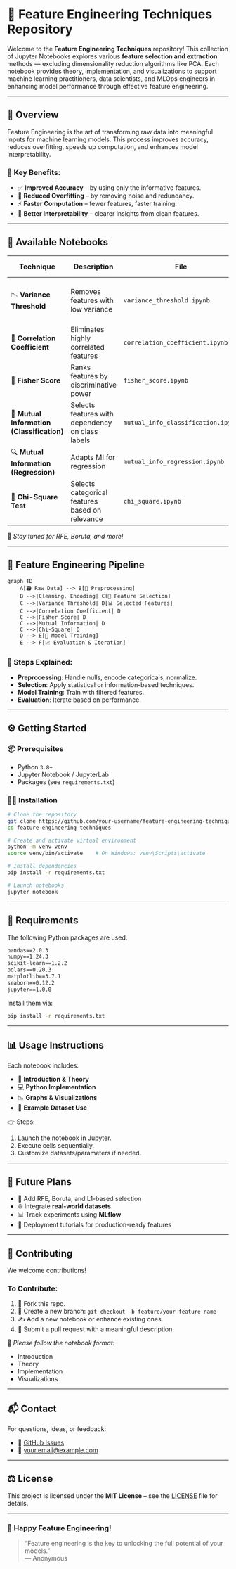 # 🚀 Feature Engineering Techniques Repository

Welcome to the **Feature Engineering Techniques** repository! This collection of Jupyter Notebooks explores various **feature selection and extraction** methods — excluding dimensionality reduction algorithms like PCA. Each notebook provides theory, implementation, and visualizations to support machine learning practitioners, data scientists, and MLOps engineers in enhancing model performance through effective feature engineering.

---

## 📖 Overview

Feature Engineering is the art of transforming raw data into meaningful inputs for machine learning models. This process improves accuracy, reduces overfitting, speeds up computation, and enhances model interpretability.

### 🎯 Key Benefits:
- ✅ **Improved Accuracy** – by using only the informative features.
- 🧠 **Reduced Overfitting** – by removing noise and redundancy.
- ⚡ **Faster Computation** – fewer features, faster training.
- 🧾 **Better Interpretability** – clearer insights from clean features.

---

## 📂 Available Notebooks

| Technique | Description | File | Key Concepts |
|----------|-------------|------|--------------|
| 📉 **Variance Threshold** | Removes features with low variance | `variance_threshold.ipynb` | Variance filtering, low-information detection |
| 🔁 **Correlation Coefficient** | Eliminates highly correlated features | `correlation_coefficient.ipynb` | Pearson correlation, redundancy removal |
| 🧪 **Fisher Score** | Ranks features by discriminative power | `fisher_score.ipynb` | Feature ranking, class separation |
| 🔐 **Mutual Information (Classification)** | Selects features with dependency on class labels | `mutual_info_classification.ipynb` | Info gain, classification tasks |
| 🔍 **Mutual Information (Regression)** | Adapts MI for regression | `mutual_info_regression.ipynb` | Continuous target handling |
| 🧮 **Chi-Square Test** | Selects categorical features based on relevance | `chi_square.ipynb` | Statistical test, categorical analysis |

📌 _Stay tuned for RFE, Boruta, and more!_

---

## 🔄 Feature Engineering Pipeline

```mermaid
graph TD
    A[🗃 Raw Data] --> B[🧹 Preprocessing]
    B -->|Cleaning, Encoding| C[🧠 Feature Selection]
    C -->|Variance Threshold| D[📊 Selected Features]
    C -->|Correlation Coefficient| D
    C -->|Fisher Score| D
    C -->|Mutual Information| D
    C -->|Chi-Square| D
    D --> E[🤖 Model Training]
    E --> F[📈 Evaluation & Iteration]
```

### 🔎 Steps Explained:
- **Preprocessing**: Handle nulls, encode categoricals, normalize.
- **Selection**: Apply statistical or information-based techniques.
- **Model Training**: Train with filtered features.
- **Evaluation**: Iterate based on performance.

---

## ⚙️ Getting Started

### 📦 Prerequisites
- Python `3.8+`
- Jupyter Notebook / JupyterLab
- Packages (see `requirements.txt`)

### 🧑‍💻 Installation
```bash
# Clone the repository
git clone https://github.com/your-username/feature-engineering-techniques.git
cd feature-engineering-techniques

# Create and activate virtual environment
python -m venv venv
source venv/bin/activate    # On Windows: venv\Scripts\activate

# Install dependencies
pip install -r requirements.txt

# Launch notebooks
jupyter notebook
```

---

## 📜 Requirements

The following Python packages are used:
```txt
pandas==2.0.3
numpy==1.24.3
scikit-learn==1.2.2
polars==0.20.3
matplotlib==3.7.1
seaborn==0.12.2
jupyter==1.0.0
```

Install them via:
```bash
pip install -r requirements.txt
```

---

## 📊 Usage Instructions

Each notebook includes:
- 🧠 **Introduction & Theory**
- 💻 **Python Implementation**
- 📉 **Graphs & Visualizations**
- 📂 **Example Dataset Use**

👉 Steps:
1. Launch the notebook in Jupyter.
2. Execute cells sequentially.
3. Customize datasets/parameters if needed.

---

## 🌱 Future Plans

- 📌 Add RFE, Boruta, and L1-based selection
- 🌐 Integrate **real-world datasets**
- 📊 Track experiments using **MLflow**
- 🚢 Deployment tutorials for production-ready features

---

## 🤝 Contributing

We welcome contributions!

### To Contribute:
1. 🍴 Fork this repo.
2. 🔀 Create a new branch: `git checkout -b feature/your-feature-name`
3. ✍️ Add a new notebook or enhance existing ones.
4. 📩 Submit a pull request with a meaningful description.

🧾 _Please follow the notebook format:_
- Introduction
- Theory
- Implementation
- Visualizations

---

## 📬 Contact

For questions, ideas, or feedback:
- 🐛 [GitHub Issues](https://github.com/your-username/feature-engineering-techniques/issues)
- 📧 your.email@example.com

---

## ⚖️ License

This project is licensed under the **MIT License** – see the [LICENSE](./LICENSE) file for details.

---

### 🎉 Happy Feature Engineering!

> “Feature engineering is the key to unlocking the full potential of your models.”  
> — Anonymous